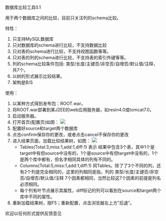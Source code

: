 数据库比较工具0.1

用于两个数据库之间的比较，目前只关注列的schema比较。

特性：

1.	只支持MySQL数据库
2.	只对数据库的schema进行比较，不支持数据比较
3.	只对表的schema进行比较，不支持视图函数等等。
4.	只对表的列的schema进行比较，不支持表的索引外键等等。
5.	列的schema比较条件包括: 类型/长度/主键否/非空否/自增否/默认值/注释，共7个。
6.	以树的形式展示比较结果。
7.	架构是B/S

使用：
<ol>
<li>以某种方式得到发布包：ROOT.war。</li>
<li>将ROOT.war部署到某J2EE的web应用服务器，如resin4.0或tomcat7.0。</li>
<li>启动服务器。</li>
<li>打开首页(配置页)如图：

 <img src="http://d.pcs.baidu.com/thumbnail/6c4962b81966620b38dc89dda267ebb9?fid=2836283484-250528-600041877061313&time=1396940270&rt=pr&sign=FDTAER-DCb740ccc5511e5e8fedcff06b081203-xa%2BYwMYHEThdq%2Bj38DhRnzYkr%2F4%3D&expires=8h&prisign=RK9dhfZlTqV5TuwkO5ihMQzlM241kT2YfffnCZFTaEPwOxHv/XxtwRXLxDSXMBba1Ms9seOiqT9/QffwI8K2Baw0mmLABRQNl51b/oS8+InqoadADmwcyikKawH2SpzFgG52FMuhuBPZ09BZiFo3CF7dwGcK/xIzj9971pKao/QALkDxW+JJC9zJS3FHk0o7bGp1+ccKUCfewiyGFoI0Tj+DVqImScWXew42IholV/Y8ShIS12ddhQ==&r=101714944&size=c850_u580&quality=100"/>
</li>

 
<li>	配置好source和target两个数据库</li>
<li>	点击confirm保存你的更改，或者点击cancel不保存你的更改</li>
<li>	进入结果页面，加载比较结果树，如图：
    <img src="http://d.pcs.baidu.com/thumbnail/936f1a94acb719509b880d1780c07c85?fid=2836283484-250528-120008460121952&time=1396940270&rt=pr&sign=FDTAER-DCb740ccc5511e5e8fedcff06b081203-X%2BBATJmL%2B%2FTFJ97aE3doVWPTwnk%3D&expires=8h&prisign=RK9dhfZlTqV5TuwkO5ihMQzlM241kT2YfffnCZFTaEPwOxHv/XxtwRXLxDSXMBba1Ms9seOiqT9/QffwI8K2Baw0mmLABRQNl51b/oS8+InqoadADmwcyikKawH2SpzFgG52FMuhuBPZ09BZiFo3CF7dwGcK/xIzj9971pKao/QALkDxW+JJC9zJS3FHk0o7bGp1+ccKUCfewiyGFoI0Tj+DVqImScWXew42IholV/Y8ShIS12ddhQ==&r=225528398&size=c850_u580&quality=100"/>


<ul>
        <li>	Tables(Total:3,miss:1,add:1,diff:1) 表示 结果中包含3个表，其中1个是target中有但source中没有的，1个是source中有但target中没有的，1个是两个库中都有，但名字相同具体的列有不同的。
        </li><li>	Columns(Total:5,miss:1,add:1,diff:1) 同Tables。除了了3个不同的列，还有2个列是完全相同的，这里的列相同是指，列的 类型/长度/主键否/非空否/自增否/默认值/注释 7个因素都相同，当然比较这7个因素的前提是列名必须相同。
        </li><li>	每个列有叶节点展示其属性，diff标记的列可以看到在source和target两个库中不同的属性。</li>
</ul>
    </li>


<li	>重新加载结果树，按F5；重新配置，点击浏览器左上方”后退”。</li>
</ol>

欢迎以任何形式提供反馈意见
